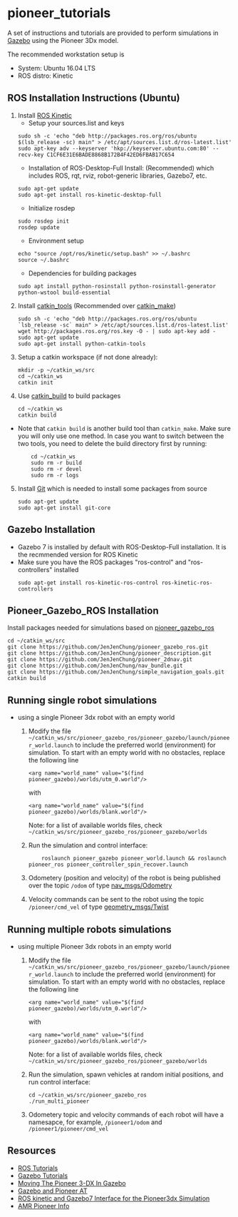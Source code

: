 # pioneer_tutorials

A set of instructions and tutorials are provided to perform simulations in [Gazebo](http://gazebosim.org/) using the Pioneer 3Dx model.

The recommended workstation setup is
* System: Ubuntu 16.04 LTS
* ROS distro: Kinetic

## ROS Installation Instructions (Ubuntu)
1. Install [ROS Kinetic](http://wiki.ros.org/kinetic/Installation/Ubuntu)
    - Setup your sources.list and keys
    ```
    sudo sh -c 'echo "deb http://packages.ros.org/ros/ubuntu $(lsb_release -sc) main" > /etc/apt/sources.list.d/ros-latest.list'
    sudo apt-key adv --keyserver 'hkp://keyserver.ubuntu.com:80' --recv-key C1CF6E31E6BADE8868B172B4F42ED6FBAB17C654
    ```
    - Installation of ROS-Desktop-Full Install: (Recommended) which includes  ROS, rqt, rviz, robot-generic libraries, Gazebo7, etc.
    ```
    sudo apt-get update
    sudo apt-get install ros-kinetic-desktop-full
    ```
    - Initialize rosdep
    ```
    sudo rosdep init
    rosdep update
    ```
    - Environment setup
    ```
    echo "source /opt/ros/kinetic/setup.bash" >> ~/.bashrc
    source ~/.bashrc
    ```
    - Dependencies for building packages
    ```
    sudo apt install python-rosinstall python-rosinstall-generator python-wstool build-essential
    ```
2. Install [catkin_tools](http://wiki.ros.org/kinetic/Installation/Ubuntu) (Recommended over [catkin_make](http://wiki.ros.org/catkin/commands/catkin_make))
    ```
    sudo sh -c 'echo "deb http://packages.ros.org/ros/ubuntu `lsb_release -sc` main" > /etc/apt/sources.list.d/ros-latest.list'
    wget http://packages.ros.org/ros.key -O - | sudo apt-key add -
    sudo apt-get update
    sudo apt-get install python-catkin-tools
    ```
3. Setup a catkin workspace (if not done already):
    ```
    mkdir -p ~/catkin_ws/src
    cd ~/catkin_ws
    catkin init
    ```
4. Use [catkin_build](https://catkin-tools.readthedocs.io/en/latest/verbs/catkin_build.html) to build packages
    ```
    cd ~/catkin_ws
    catkin build
    ```
* Note that ```catkin build``` is another build tool than ```catkin_make```. Make sure you will only use one method. In case you want to switch between the two tools, you need to delete the build directory first by running:
    ```
        cd ~/catkin_ws
        sudo rm -r build
        sudo rm -r devel
        sudo rm -r logs
    ```
5. Install [Git]() which is needed to install some packages from source
    ```
    sudo apt-get update
    sudo apt-get install git-core
    ```
## Gazebo Installation

- Gazebo 7 is installed by default with ROS-Desktop-Full installation. It is the recmmended version for ROS Kinetic
- Make sure you have the ROS packages "ros-control" and "ros-controllers" installed
    ```
    sudo apt-get install ros-kinetic-ros-control ros-kinetic-ros-controllers
    ```

## Pioneer_Gazebo_ROS Installation
Install packages needed for simulations based on [pioneer_gazebo_ros](https://github.com/JenJenChung/pioneer_gazebo_ros.git)

```
cd ~/catkin_ws/src
git clone https://github.com/JenJenChung/pioneer_gazebo_ros.git
git clone https://github.com/JenJenChung/pioneer_description.git
git clone https://github.com/JenJenChung/pioneer_2dnav.git
git clone https://github.com/JenJenChung/nav_bundle.git
git clone https://github.com/JenJenChung/simple_navigation_goals.git
catkin build
```
## Running single robot simulations
- using a single Pioneer 3dx robot with an empty world
    1. Modify the file ```~/catkin_ws/src/pioneer_gazebo_ros/pioneer_gazebo/launch/pioneer_world.launch``` to include the preferred world (environment) for simulation. To start with an empty world with no obstacles, replace the following line
        ```
        <arg name="world_name" value="$(find pioneer_gazebo)/worlds/utm_0.world"/>
        ```
        with
        ```
        <arg name="world_name" value="$(find pioneer_gazebo)/worlds/blank.world"/>
        ```

        Note: for a list of available worlds files, check ```~/catkin_ws/src/pioneer_gazebo_ros/pioneer_gazebo/worlds```
    2. Run the simulation and control interface:
        ```
            roslaunch pioneer_gazebo pioneer_world.launch && roslaunch pioneer_ros pioneer_controller_spin_recover.launch
        ```
    3. Odometery (position and velocity) of the robot is being published over the topic ```/odom``` of type [nav_msgs/Odometry](http://docs.ros.org/melodic/api/nav_msgs/html/msg/Odometry.html)

    4. Velocity commands can be sent to the robot using the topic ```/pioneer/cmd_vel``` of type [geometry_msgs/Twist](http://docs.ros.org/melodic/api/geometry_msgs/html/msg/Twist.html)

## Running multiple robots simulations
- using multiple Pioneer 3dx robots in an empty world
    1. Modify the file ```~/catkin_ws/src/pioneer_gazebo_ros/pioneer_gazebo/launch/pioneer_world.launch``` to include the preferred world (environment) for simulation. To start with an empty world with no obstacles, replace the following line
        ```
        <arg name="world_name" value="$(find pioneer_gazebo)/worlds/utm_0.world"/>
        ```
        with
        ```
        <arg name="world_name" value="$(find pioneer_gazebo)/worlds/blank.world"/>
        ```

        Note: for a list of available worlds files, check ```~/catkin_ws/src/pioneer_gazebo_ros/pioneer_gazebo/worlds```
    2. Run the simulation, spawn vehicles at random initial positions, and run control interface:
        ```
        cd ~/catkin_ws/src/pioneer_gazebo_ros
        ./run_multi_pioneer
        ```
    3. Odometery topic and velocity commands of each robot will have a namesapce, for example, ```/pioneer1/odom``` and ```/pioneer1/pioneer/cmd_vel```

## Resources

* [ROS Tutorials](http://wiki.ros.org/ROS/Tutorials)
* [Gazebo Tutorials](http://gazebosim.org/tutorials)
* [Moving The Pioneer 3-DX In Gazebo](http://wiki.lofarolabs.com/index.php/Moving_The_Pioneer_3-DX_In_Gazebo)
* [Gazebo and Pioneer AT](https://wiki.nps.edu/display/RC/Gazebo+and+Pioneer+AT)
* [ROS kinetic and Gazebo7 Interface for the Pioneer3dx Simulation](http://jenjenchung.github.io/anthropomorphic/Code/Pioneer3dx%20simulation/ros-kinetic-gazebo7-pioneer.pdf)
* [AMR Pioneer Info](http://wiki.ros.org/action/show/Robots/AMR_Pioneer_Compatible?action=show&redirect=Robots%2FPioneer)
